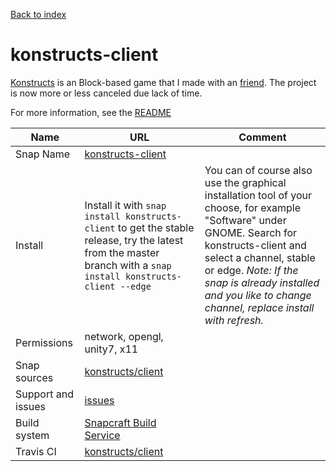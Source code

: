 [Back to index](/)

# konstructs-client

[Konstructs](https://www.konstructs.org) is an Block-based game that I made with an [friend](https://github.com/carelfaber). The project is now more or less canceled due lack of time.

For more information, see the [README](https://github.com/konstructs/client/blob/master/README.md)

| Name | URL | Comment |
|------|-----|---------|
| Snap Name| [konstructs-client](https://snapcraft.io/konstructs-client) ||
| Install | Install it with `snap install konstructs-client` to get the stable release, try the latest from the master branch with a `snap install konstructs-client --edge` | You can of course also use the graphical installation tool of your choose, for example "Software" under GNOME. Search for konstructs-client and select a channel, stable or edge. *Note: If the snap is already installed and you like to change channel, replace install with refresh.* | 
| Permissions | network, opengl, unity7, x11 | |
| Snap sources | [konstructs/client](https://github.com/konstructs/client) | |
| Support and issues | [issues](https://github.com/konstructs/client/issues) | |
| Build system | [Snapcraft Build Service](https://build.snapcraft.io/user/konstructs/client) | |
| Travis CI | [konstructs/client](https://travis-ci.org/konstructs/client) | |
